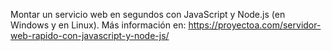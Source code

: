 Montar un servicio web en segundos con JavaScript y Node.js (en Windows y en Linux). Más información en: https://proyectoa.com/servidor-web-rapido-con-javascript-y-node-js/


